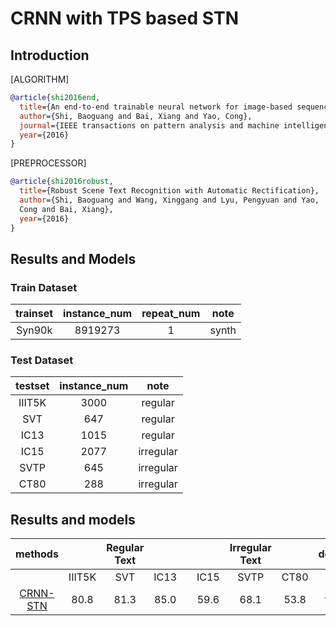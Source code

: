 # CRNN with TPS based STN

## Introduction

[ALGORITHM]

```bibtex
@article{shi2016end,
  title={An end-to-end trainable neural network for image-based sequence recognition and its application to scene text recognition},
  author={Shi, Baoguang and Bai, Xiang and Yao, Cong},
  journal={IEEE transactions on pattern analysis and machine intelligence},
  year={2016}
}
```

[PREPROCESSOR]

```bibtex
@article{shi2016robust,
  title={Robust Scene Text Recognition with Automatic Rectification},
  author={Shi, Baoguang and Wang, Xinggang and Lyu, Pengyuan and Yao,
  Cong and Bai, Xiang},
  year={2016}
}
```

## Results and Models

### Train Dataset

| trainset | instance_num | repeat_num | note  |
| :------: | :----------: | :--------: | :---: |
|  Syn90k  |   8919273    |     1      | synth |

### Test Dataset

| testset | instance_num |  note   |
| :-----: | :----------: | :-----: |
| IIIT5K  |     3000     | regular |
|   SVT   |     647      | regular |
|  IC13   |     1015     | regular |
|  IC15   |     2077     |irregular|
|  SVTP   |     645      |irregular|
|  CT80   |     288      |irregular|

## Results and models

|                         methods                          |        | Regular Text |      |     |      | Irregular Text |      |                                                                                    download                                                                                    |
| :------------------------------------------------------: | :----: | :----------: | :--: | :-: | :--: | :------------: | :--: | :----------------------------------------------------------------------------------------------------------------------------------------------------------------------------: |
|                                                   | IIIT5K |     SVT      | IC13 |     | IC15 |      SVTP      | CT80 |
| [CRNN-STN](/configs/textrecog/tps/crnn_tps_academic_dataset.py) |  80.8  |     81.3     | 85.0 |     |  59.6   |       68.1        |  53.8   | [model](https://download.openmmlab.com/mmocr/textrecog/tps/crnn_tps_academic_dataset_20210510-d221a905.pth) \| [log](https://download.openmmlab.com/mmocr/textrecog/tps/20210510_204353.log.json) |
